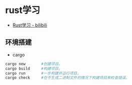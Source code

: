 # rust学习

- [Rust学习 - bilibili](https://www.bilibili.com/video/BV1NR4y1A7Tk/?share_source=copy_web&vd_source=7770a11b768f15a2a8d2849bca74e663)

## 环境搭建

- cargo
```sh
cargo new       #创建项目。
cargo build     #构建项目。
cargo run       #一步构建并运行项目。
cargo check     #在不生成二进制文件的情况下构建项目来检查错误。
```

